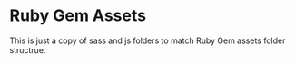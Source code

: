 # Ruby Gem Assets

This is just a copy of sass and js folders to match Ruby Gem assets folder
structrue.
